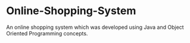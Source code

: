 # Online-Shopping-System
An online shopping system which was developed using  Java and Object Oriented Programming concepts.
